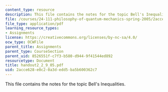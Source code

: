 ```yaml
---
content_type: resource
description: This file contains the notes for the topic Bell's Inequalities.
file: /courses/24-111-philosophy-of-quantum-mechanics-spring-2005/2acce628e0c20a3dedd5ba5b600362c7_handout2_2_9_05.pdf
file_type: application/pdf
learning_resource_types:
- Assignments
license: https://creativecommons.org/licenses/by-nc-sa/4.0/
ocw_type: OCWFile
parent_title: Assignments
parent_type: CourseSection
parent_uid: 8526551f-c7f3-b580-d944-9f41544ed892
resourcetype: Document
title: handout2_2_9_05.pdf
uid: 2acce628-e0c2-0a3d-edd5-ba5b600362c7
---
```

This file contains the notes for the topic Bell's Inequalities.